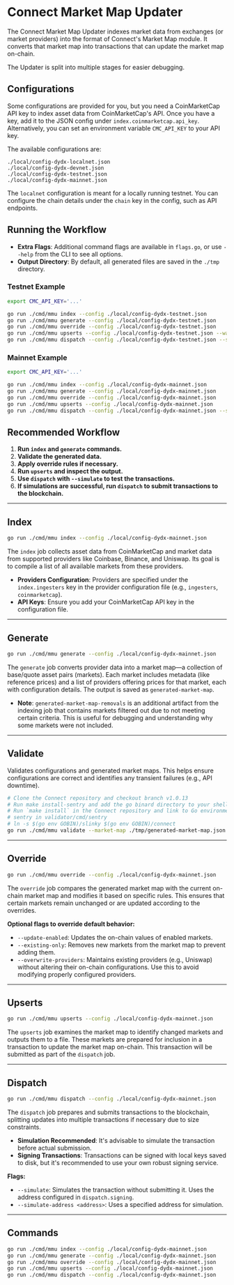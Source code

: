 # Connect Market Map Updater

The Connect Market Map Updater indexes market data from exchanges (or market providers) into the format of Connect's Market Map module. It converts that market map into transactions that can update the market map on-chain.

The Updater is split into multiple stages for easier debugging.

## Configurations

Some configurations are provided for you, but you need a CoinMarketCap API key to index asset data from CoinMarketCap's API. Once you have a key, add it to the JSON config under `index.coinmarketcap.api_key`. Alternatively, you can set an environment variable `CMC_API_KEY` to your API key.

The available configurations are:

```
./local/config-dydx-localnet.json
./local/config-dydx-devnet.json
./local/config-dydx-testnet.json
./local/config-dydx-mainnet.json
```

The `localnet` configuration is meant for a locally running testnet. You can configure the chain details under the `chain` key in the config, such as API endpoints.

## Running the Workflow

- **Extra Flags**: Additional command flags are available in `flags.go`, or use `--help` from the CLI to see all options.
- **Output Directory**: By default, all generated files are saved in the `./tmp` directory.


### Testnet Example

```bash
export CMC_API_KEY='...'

go run ./cmd/mmu index --config ./local/config-dydx-testnet.json
go run ./cmd/mmu generate --config ./local/config-dydx-testnet.json
go run ./cmd/mmu override --config ./local/config-dydx-testnet.json
go run ./cmd/mmu upserts --config ./local/config-dydx-testnet.json --warn-on-invalid-market-map # Market map on chain is invalid on testnet
go run ./cmd/mmu dispatch --config ./local/config-dydx-testnet.json --simulate
```

### Mainnet Example

```bash
export CMC_API_KEY='...'

go run ./cmd/mmu index --config ./local/config-dydx-mainnet.json
go run ./cmd/mmu generate --config ./local/config-dydx-mainnet.json
go run ./cmd/mmu override --config ./local/config-dydx-mainnet.json
go run ./cmd/mmu upserts --config ./local/config-dydx-mainnet.json
go run ./cmd/mmu dispatch --config ./local/config-dydx-mainnet.json --simulate
```


## Recommended Workflow

1. **Run `index` and `generate` commands.**
2. **Validate the generated data.**
3. **Apply override rules if necessary.**
4. **Run `upserts` and inspect the output.**
5. **Use `dispatch` with `--simulate` to test the transactions.**
6. **If simulations are successful, run `dispatch` to submit transactions to the blockchain.**

---

## Index

```bash
go run ./cmd/mmu index --config ./local/config-dydx-mainnet.json
```

The `index` job collects asset data from CoinMarketCap and market data from supported providers like Coinbase, Binance, and Uniswap. Its goal is to compile a list of all available markets from these providers.

- **Providers Configuration**: Providers are specified under the `index.ingesters` key in the provider configuration file (e.g., `ingesters`, `coinmarketcap`).
- **API Keys**: Ensure you add your CoinMarketCap API key in the configuration file.

---

## Generate

```bash
go run ./cmd/mmu generate --config ./local/config-dydx-mainnet.json
```

The `generate` job converts provider data into a market map—a collection of base/quote asset pairs (markets). Each market includes metadata (like reference prices) and a list of providers offering prices for that market, each with configuration details. The output is saved as `generated-market-map`.

- **Note**: `generated-market-map-removals` is an additional artifact from the indexing job that contains markets filtered out due to not meeting certain criteria. This is useful for debugging and understanding why some markets were not included.

---

## Validate

Validates configurations and generated market maps. This helps ensure configurations are correct and identifies any transient failures (e.g., API downtime).

```bash
# Clone the Connect repository and checkout branch v1.0.13
# Run make install-sentry and add the go binard directory to your shell's PATH
# Run `make install` in the Connect repository and link to Go environment
# sentry in validator/cmd/sentry
# ln -s $(go env GOBIN)/slinky $(go env GOBIN)/connect
go run ./cmd/mmu validate --market-map ./tmp/generated-market-map.json --oracle-config ./local/fixtures/e2e/oracle.json --start-delay 10s --duration 1m
```

---

## Override

```bash
go run ./cmd/mmu override --config ./local/config-dydx-mainnet.json
```

The `override` job compares the generated market map with the current on-chain market map and modifies it based on specific rules. This ensures that certain markets remain unchanged or are updated according to the overrides.

**Optional flags to override default behavior:**

- `--update-enabled`: Updates the on-chain values of enabled markets.
- `--existing-only`: Removes new markets from the market map to prevent adding them.
- `--overwrite-providers`: Maintains existing providers (e.g., Uniswap) without altering their on-chain configurations. Use this to avoid modifying properly configured providers.

---

## Upserts

```bash
go run ./cmd/mmu upserts --config ./local/config-dydx-mainnet.json
```

The `upserts` job examines the market map to identify changed markets and outputs them to a file. These markets are prepared for inclusion in a transaction to update the market map on-chain. This transaction will be submitted as part of the `dispatch` job.

---

## Dispatch

```bash
go run ./cmd/mmu dispatch --config ./local/config-dydx-mainnet.json
```

The `dispatch` job prepares and submits transactions to the blockchain, splitting updates into multiple transactions if necessary due to size constraints.

- **Simulation Recommended**: It's advisable to simulate the transaction before actual submission.
- **Signing Transactions**: Transactions can be signed with local keys saved to disk, but it's recommended to use your own robust signing service.

**Flags:**

- `--simulate`: Simulates the transaction without submitting it. Uses the address configured in `dispatch.signing`.
- `--simulate-address <address>`: Uses a specified address for simulation.

---

## Commands

```bash
go run ./cmd/mmu index --config ./local/config-dydx-mainnet.json
go run ./cmd/mmu generate --config ./local/config-dydx-mainnet.json
go run ./cmd/mmu override --config ./local/config-dydx-mainnet.json
go run ./cmd/mmu upserts --config ./local/config-dydx-mainnet.json
go run ./cmd/mmu dispatch --config ./local/config-dydx-mainnet.json
```
